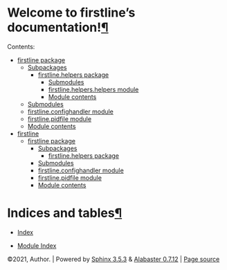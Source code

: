 <div class="document">

<div class="documentwrapper">

<div class="body" role="main">

<div id="welcome-to-firstline-s-documentation" class="section">

# Welcome to firstline’s documentation\![¶](#welcome-to-firstline-s-documentation "Permalink to this headline")

<div class="toctree-wrapper compound">

<span class="caption-text">Contents:</span>

  - [firstline package](firstline.md)
      - [Subpackages](firstline.md#subpackages)
          - [firstline.helpers package](firstline.helpers.md)
              - [Submodules](firstline.helpers.md#submodules)
              - [firstline.helpers.helpers
                module](firstline.helpers.md#module-firstline.helpers.helpers)
              - [Module
                contents](firstline.helpers.md#module-firstline.helpers)
      - [Submodules](firstline.md#submodules)
      - [firstline.confighandler
        module](firstline.md#module-firstline.confighandler)
      - [firstline.pidfile
        module](firstline.md#module-firstline.pidfile)
      - [Module contents](firstline.md#module-firstline)
  - [firstline](modules.md)
      - [firstline package](firstline.md)
          - [Subpackages](firstline.md#subpackages)
              - [firstline.helpers package](firstline.helpers.md)
          - [Submodules](firstline.md#submodules)
          - [firstline.confighandler
            module](firstline.md#module-firstline.confighandler)
          - [firstline.pidfile
            module](firstline.md#module-firstline.pidfile)
          - [Module contents](firstline.md#module-firstline)

</div>

</div>

<div id="indices-and-tables" class="section">

# Indices and tables[¶](#indices-and-tables "Permalink to this headline")

  - [<span class="std std-ref">Index</span>](genindex.md)

  - [<span class="std std-ref">Module Index</span>](py-modindex.md)

</div>

</div>

</div>

<div class="clearer">

</div>

</div>

<div class="footer">

©2021, Author. | Powered by [Sphinx 3.5.3](http://sphinx-doc.org/) &
[Alabaster 0.7.12](https://github.com/bitprophet/alabaster) | [Page
source](_sources/index.rst.txt)

</div>
